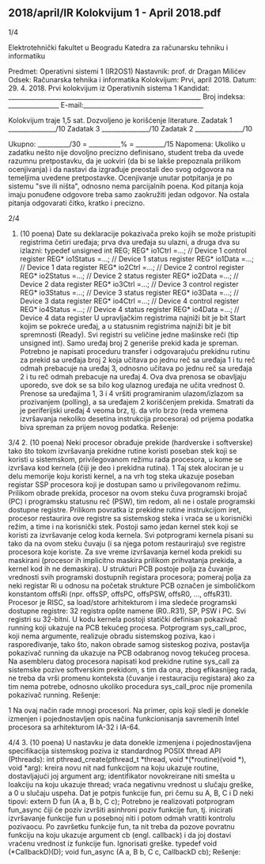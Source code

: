 2018/april/IR Kolokvijum 1 - April 2018.pdf
--------------------------------------------------------------------------------


1/4 
 
Elektrotehnički fakultet u Beogradu 
Katedra za računarsku tehniku i informatiku 
 
Predmet: Operativni sistemi 1 (IR2OS1) 
Nastavnik: prof. dr Dragan Milićev 
Odsek: Računarska tehnika i informatika 
Kolokvijum: Prvi, april 2018. 
Datum: 29. 4. 2018. 
Prvi kolokvijum iz Operativnih sistema 1 
Kandidat: _____________________________________________________________ 
Broj indeksa: ________________  E-mail:______________________________________ 
 
Kolokvijum traje 1,5 sat. Dozvoljeno je korišćenje literature. 
Zadatak 1 _______________/10   Zadatak 3 _______________/10 
Zadatak 2 _______________/10    
 
Ukupno: __________/30 = __________% = _________/15 
Napomena: Ukoliko  u zadatku  nešto  nije dovoljno precizno definisano, student treba da 
uvede razumnu pretpostavku, da je uokviri (da bi se lakše prepoznala prilikom ocenjivanja) i 
da  nastavi  da  izgrađuje  preostali  deo  svog  odgovora  na  temeljima  uvedene  pretpostavke. 
Ocenjivanje unutar potpitanja je po sistemu "sve ili ništa", odnosno nema parcijalnih poena. 
Kod  pitanja  koja  imaju ponuđene odgovore treba samo zaokružiti jedan  odgovor.  Na  ostala 
pitanja odgovarati čitko, kratko i precizno. 
 

2/4 
1. (10 poena) 
Date su deklaracije pokazivača preko kojih se može pristupiti registrima četiri uređaja; prva 
dva uređaja su ulazni, a druga dva su izlazni: 
typedef unsigned int REG; 
REG* io1Ctrl =...;   // Device 1 control register 
REG* io1Status =...; // Device 1 status register 
REG* io1Data =...;   // Device 1 data register 
REG* io2Ctrl =...;   // Device 2 control register 
REG* io2Status =...; // Device 2 status register 
REG* io2Data =...;   // Device 2 data register 
REG* io3Ctrl =...;   // Device 3 control register 
REG* io3Status =...; // Device 3 status register 
REG* io3Data =...;   // Device 3 data register 
REG* io4Ctrl =...;   // Device 4 control register 
REG* io4Status =...; // Device 4 status register 
REG* io4Data =...;   // Device 4 data register 
U  upravljačkim  registrima  najniži  bit  je  bit Start kojim  se  pokreće  uređaj,  a  u  statusnim 
registrima najniži bit je bit spremnosti (Ready).  Svi  registri su veličine jedne mašinske reči 
(tip unsigned int). Samo uređaj broj 2 generiše prekid kada je spreman. 
Potrebno je napisati proceduru transfer i odgovarajuću prekidnu rutinu za prekid sa uređaja 
broj 2 koja učitava po jednu reč sa uređaja 1 i tu reč odmah prebacuje na uređaj 3, odnosno 
učitava po jednu reč sa uređaja 2 i tu reč odmah prebacuje na uređaj 4. Ova dva prenosa se 
obavljaju uporedo, sve dok se sa bilo kog ulaznog uređaja ne učita vrednost 0. Prenose sa 
uređajima  1,  3  i  4  vršiti  programiranim  ulazom/izlazom  sa  prozivanjem  (polling),  a  sa 
uređajem 2 korišćenjem prekida. Smatrati da je periferijski uređaj 4 veoma brz, tj. da vrlo 
brzo (reda vremena izvršavanja nekoliko desetina instrukcija procesora) od prijema podatka 
biva spreman za prijem novog podatka. 
Rešenje: 

3/4 
2. (10 poena) 
Neki procesor obrađuje prekide (hardverske i softverske) tako što tokom izvršavanja prekidne 
rutine  koristi  poseban  stek  koji  se  koristi  u  sistemskom,  privilegovanom  režimu  rada 
procesora, u kome se izvršava kod kernela (čiji je deo i prekidna rutina).
1
 Taj stek alociran je u 
delu memorije koju koristi kernel, a na vrh tog steka ukazuje poseban registar SSP procesora 
koji je dostupan samo u privilegovanom režimu.  
Prilikom obrade prekida, procesor na ovom steku čuva programski brojač (PC) i programsku 
statusnu reč (PSW), tim redom, ali ne i ostale programski dostupne registre. Prilikom povratka 
iz  prekidne  rutine  instrukcijom iret,  procesor  restaurira  ove  registre  sa  sistemskog  steka  i 
vraća se u korisnički režim, a time i na korisnički stek. 
Postoji  samo  jedan  kernel  stek  koji  se  koristi  za  izvršavanje  celog  koda  kernela.  Svi 
potprogrami kernela pisani su tako da na ovom steku čuvaju (i sa njega potom restauriraju) 
sve registre procesora koje koriste. Za sve vreme izvršavanja kernel koda prekidi su maskirani 
(procesor ih implicitno maskira prilikom prihvatanja prekida, a kernel kod ih ne demaskira). 
U  strukturi  PCB  postoje  polja  za  čuvanje  vrednosti  svih  programski  dostupnih  registara 
procesora;  pomeraj  polja  za  neki  registar  Ri u odnosu na početak strukture PCB označen je 
simboličkom konstantom offsRi (npr. offsSP, offsPC, offsPSW, offsR0, ..., offsR31). 
Procesor  je  RISC,  sa load/store arhitekturom i ima sledeće programski dostupne registre: 32 
registra opšte namene (R0..R31), SP, PSW i PC. Svi registri su 32-bitni. 
U kodu kernela postoji statički definisan pokazivač running koji ukazuje na PCB tekućeg 
procesa.  Potprogram sys_call_proc,  koji  nema  argumente,  realizuje  obradu  sistemskog 
poziva,  kao  i  raspoređivanje,  tako  što,  nakon  obrade  samog  sisteskog  poziva,  postavlja 
pokazivač running da ukazuje na PCB odabranog novog tekućeg procesa. 
Na  asembleru  datog  procesora  napisati  kod  prekidne  rutine sys_call za  sistemske  pozive 
softverskim prekidom, s tim da ona, zbog efikasnijeg rada, ne treba da vrši promenu konteksta 
(čuvanje  i  restauraciju  registara)  ako  za  tim  nema  potrebe,  odnosno  ukoliko  procedura 
sys_call_proc nije promenila pokazivač running. 
Rešenje: 
                                                 
1
 Na ovaj način rade mnogi procesori. Na primer, opis koji sledi je donekle izmenjen i pojednostavljen opis 
načina funkcionisanja savremenih Intel procesora sa arhitekturom IA-32 i IA-64. 

4/4 
3. (10 poena) 
U  nastavku  je  data  donekle  izmenjena  i  pojednostavljena specifikacija  sistemskog  poziva  iz 
standardnog POSIX thread API (Pthreads): 
int pthread_create(pthread_t *thread, void *(*routine)(void *), void *arg): 
kreira  novu  nit  nad  funkcijom  na  koju  ukazuje routine, dostavljajući joj argument arg; 
identifikator novokreirane niti smešta u loakciju na koju ukazuje thread;  vraća negativnu 
vrednost u slučaju greške, a 0 u slučaju uspeha. 
Dat je potpis funkcije fun, pri čemu su A, B, C i D neki tipovi: 
extern D fun (A a, B b, C c); 
Potrebno  je  realizovati  potprogram fun_async čiji će poziv izvršiti asinhroni poziv funkcije 
fun,  tj.  inicirati  izvršavanje  funkcije fun u  posebnoj  niti  i  potom  odmah  vratiti  kontrolu 
pozivaocu.  Po  završetku  funkcije fun,  ta  nit  treba  da  pozove  povratnu  funkciju  na  koju 
ukazuje  argument cb (engl. callback)  i  da  joj  dostavi  vraćenu  vrednost  iz  funkcije fun. 
Ignorisati greške. 
typedef void (*CallbackD)(D); 
void fun_async (A a, B b, C c, CallbackD cb); 
Rešenje: 